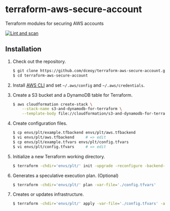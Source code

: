 terraform-aws-secure-account
============================

Terraform modules for securing AWS accounts

[![Lint and scan](https://github.com/dceoy/terraform-aws-secure-account/actions/workflows/lint-and-scan.yml/badge.svg)](https://github.com/dceoy/terraform-aws-secure-account/actions/workflows/lint-and-scan.yml)

Installation
------------

1.  Check out the repository.

    ```sh
    $ git clone https://github.com/dceoy/terraform-aws-secure-account.git
    $ cd terraform-aws-secure-account
    ````

2.  Install [AWS CLI](https://aws.amazon.com/cli/) and set `~/.aws/config` and `~/.aws/credentials`.

3.  Create a S3 bucket and a DynamoDB table for Terraform.

    ```sh
    $ aws cloudformation create-stack \
        --stack-name s3-and-dynamodb-for-terraform \
        --template-body file://cloudformation/s3-and-dynamodb-for-terraform.cfn.yml
    ```

4.  Create configuration files.

    ```sh
    $ cp envs/plt/example.tfbackend envs/plt/aws.tfbackend
    $ vi envs/plt/aws.tfbackend     # => edit
    $ cp envs/plt/example.tfvars envs/plt/config.tfvars
    $ vi envs/plt/config.tfvars     # => edit
    ```

5.  Initialize a new Terraform working directory.

    ```sh
    $ terraform -chdir='envs/plt/' init -upgrade -reconfigure -backend-config='./aws.tfbackend'
    ```

6.  Generates a speculative execution plan. (Optional)

    ```sh
    $ terraform -chdir='envs/plt/' plan -var-file='./config.tfvars'
    ```

7.  Creates or updates infrastructure.

    ```sh
    $ terraform -chdir='envs/plt/' apply -var-file='./config.tfvars' -auto-approve
    ```
